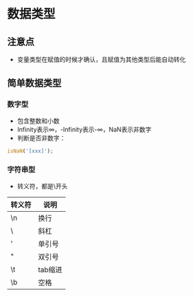 # 数据类型

## 注意点

- 变量类型在赋值的时候才确认，且赋值为其他类型后能自动转化



## 简单数据类型

### 数字型

- 包含整数和小数
- Infinity表示∞，-Infinity表示-∞，NaN表示非数字
- 判断是否非数字：

```js
isNaN('[xxx]');
```



### 字符串型

- 转义符，都是\开头

| 转义符 | 说明    |
| ------ | ------- |
| \n     | 换行    |
| \\     | 斜杠    |
| \'     | 单引号  |
| \"     | 双引号  |
| \t     | tab缩进 |
| \b     | 空格    |